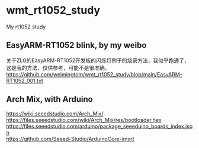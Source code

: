 # wmt_rt1052_study
My rt1052 study  

## EasyARM-RT1052 blink, by my weibo  
关于ZLG的EasyARM-RT1052开发板的闪烁灯例子的烧录方法，我似乎跑通了，这是我的方法，仅供参考，可能不是很准确。
https://github.com/weimingtom/wmt_rt1052_study/blob/main/EasyARM-RT1052_001.txt  

## Arch Mix, with Arduino    
https://wiki.seeedstudio.com/Arch_Mix/  
https://files.seeedstudio.com/wiki/Arch_Mix/res/bootloader.hex  
https://files.seeedstudio.com/arduino/package_seeeduino_boards_index.json  
https://github.com/Seeed-Studio/ArduinoCore-imxrt  
